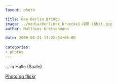 ```yaml
---
layout: photo

title: New Berlin Bridge
image: ../media/berliner_bruecke1-HDR-16bit.jpg
author: Matthias Kretschmann

date: 2006-08-21 11:22:34+00:00
  
categories:
- photos
---
```


... in Halle (Saale)

[Photo on flickr](http://www.flickr.com/photos/krema/2621531548)
